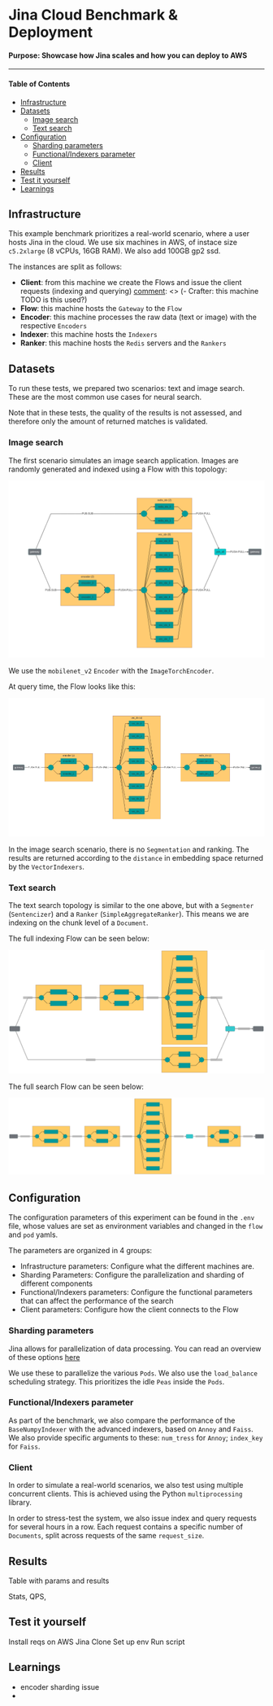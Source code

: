 # Jina Cloud Benchmark & Deployment

[comment]: <> (TODO how do we sell this?)

#### Purpose: Showcase how Jina scales and how you can deploy to AWS

---

#### Table of Contents

  * [Infrastructure](#infrastructure)
  * [Datasets](#datasets)
    + [Image search](#image-search)
    + [Text search](#text-search)
  * [Configuration](#configuration)
    + [Sharding parameters](#sharding-parameters)
    + [Functional/Indexers parameter](#functional-indexers-parameter)
    + [Client](#client)
  * [Results](#results)
  * [Test it yourself](#test-it-yourself)
  * [Learnings](#learnings)

## Infrastructure

This example benchmark prioritizes a real-world scenario, where a user hosts Jina in the cloud. We use six machines in AWS, of instace size `c5.2xlarge` (8 vCPUs, 16GB RAM). We also add 100GB gp2 ssd.

The instances are split as follows:

- **Client**: from this machine we create the Flows and issue the client requests (indexing and querying)
[comment]: <> (- Crafter: this machine TODO is this used?)
- **Flow**: this machine hosts the `Gateway` to the `Flow`
- **Encoder**: this machine processes the raw data (text or image) with the respective `Encoders`
- **Indexer**: this machine hosts the `Indexers`
- **Ranker**: this machine hosts the `Redis` servers and the `Rankers`

## Datasets

To run these tests, we prepared two scenarios: text and image search. These are the most common use cases for neural search. 

Note that in these tests, the quality of the results is not assessed, and therefore only the amount of returned matches is validated.

### Image search

The first scenario simulates an image search application. Images are randomly generated and indexed using a Flow with this topology:

![Image Index Flow](image_index_flow.png)

We use the `mobilenet_v2` `Encoder` with the `ImageTorchEncoder`.

At query time, the Flow looks like this:

![Image Query Flow](image_query_flow.png)

In the image search scenario, there is no `Segmentation` and ranking. The results are returned according to the `distance` in embedding space returned by the `VectorIndexers`. 

### Text search

The text search topology is similar to the one above, but with a `Segmenter` (`Sentencizer`) and a `Ranker` (`SimpleAggregateRanker`). This means we are indexing on the chunk level of a `Document`. 

The full indexing Flow can be seen below:

![Text Index Flow](text_index_flow.png)

The full search Flow can be seen below:

![Text Query Flow](text_query_flow.png)

## Configuration

The configuration parameters of this experiment can be found in the `.env` file, whose values are set as environment variables and changed in the `flow` and `pod` yamls.

The parameters are organized in 4 groups:

- Infrastructure parameters: Configure what the different machines are.
- Sharding Parameters: Configure the parallelization and sharding of different components
- Functional/Indexers parameters: Configure the functional parameters that can affect the performance of the search
- Client parameters: Configure how the client connects to the Flow

### Sharding parameters

Jina allows for parallelization of data processing. You can read an overview of these options [here](https://docs.jina.ai/chapters/parallel/index.html)

We use these to parallelize the various `Pods`. We also use the `load_balance` scheduling strategy. This prioritizes the idle `Peas` inside the `Pods`.    

### Functional/Indexers parameter

As part of the benchmark, we also compare the performance of the `BaseNumpyIndexer` with the advanced indexers, based on `Annoy` and `Faiss`. We also provide specific arguments to these: `num_tress` for `Annoy`; `index_key` for `Faiss`.

### Client  

In order to simulate a real-world scenarios, we also test using multiple concurrent clients. This is achieved using the Python `multiprocessing` library.

In order to stress-test the system, we also issue index and query requests for several hours in a row. Each request contains a specific number of `Documents`, split across requests of the same `request_size`.

## Results

Table with params and results

Stats, QPS, 

## Test it yourself

Install reqs on AWS
Jina
Clone
Set up env
Run script

## Learnings

- encoder sharding issue
- 